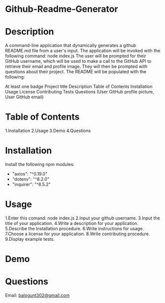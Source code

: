 # Github-Readme-Generator
# Description
A command-line application that dynamically generates a github README.md file from a user's input. The application will be invoked with the following command:
node index.js
The user will be prompted for their GitHub username, which will be used to make a call to the GitHub API to retrieve their email and profile image. They will then be prompted with questions about their project.
The README will be populated with the following:

At least one badge
Project title
Description
Table of Contents
Installation
Usage
License
Contributing
Tests
Questions (User GitHub profile picture, User GitHub email)

# Table of Contents
1.Installation
2.Usage
3.Demo
4.Questions

# Installation
Install the following npm modules:

- "axios": "^0.19.0"
- "dotenv": "^8.2.0"
- "inquirer": "^6.5.2"

# Usage
1.Enter this comand: node index.js
2.Input your github username.
3.Input the title of your application.
4.Write a description for your application.
5.Describe the Installation procedure.
6.Write instructions for usage.
7.Choose a license for your application.
8.Write contributing procedure.
9.Display example tests.

# Demo

# Questions
Email: balogunt302@gmail.com